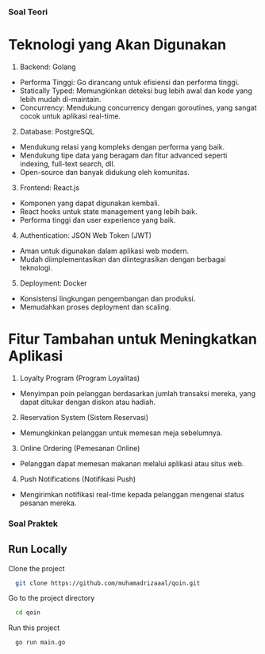 ### Soal Teori

# Teknologi yang Akan Digunakan

1. Backend: Golang

- Performa Tinggi: Go dirancang untuk efisiensi dan performa tinggi.
- Statically Typed: Memungkinkan deteksi bug lebih awal dan kode yang lebih mudah di-maintain.
- Concurrency: Mendukung concurrency dengan goroutines, yang sangat cocok untuk aplikasi real-time.

2. Database: PostgreSQL

- Mendukung relasi yang kompleks dengan performa yang baik.
- Mendukung tipe data yang beragam dan fitur advanced seperti indexing, full-text search, dll.
- Open-source dan banyak didukung oleh komunitas.

3. Frontend: React.js

- Komponen yang dapat digunakan kembali.
- React hooks untuk state management yang lebih baik.
- Performa tinggi dan user experience yang baik.

4. Authentication: JSON Web Token (JWT)

- Aman untuk digunakan dalam aplikasi web modern.
- Mudah diimplementasikan dan diintegrasikan dengan berbagai teknologi.

5. Deployment: Docker

- Konsistensi lingkungan pengembangan dan produksi.
- Memudahkan proses deployment dan scaling.


# Fitur Tambahan untuk Meningkatkan Aplikasi

1. Loyalty Program (Program Loyalitas)
- Menyimpan poin pelanggan berdasarkan jumlah transaksi mereka, yang dapat ditukar dengan diskon atau hadiah.

2. Reservation System (Sistem Reservasi)
- Memungkinkan pelanggan untuk memesan meja sebelumnya.

3. Online Ordering (Pemesanan Online)
- Pelanggan dapat memesan makanan melalui aplikasi atau situs web.

4. Push Notifications (Notifikasi Push)
- Mengirimkan notifikasi real-time kepada pelanggan mengenai status pesanan mereka.

### Soal Praktek

## Run Locally
Clone the project

```bash
  git clone https://github.com/muhamadrizaaal/qoin.git
```

Go to the project directory

```bash
  cd qoin
```

Run this project

```bash
  go run main.go  
```